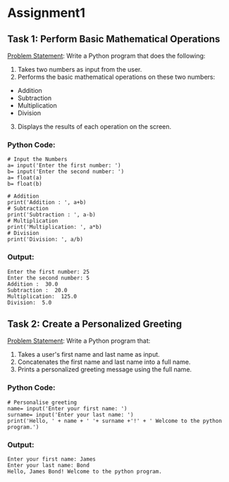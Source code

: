 # Assignment1
## Task 1: Perform Basic Mathematical Operations
<ins>Problem Statement</ins>: Write a Python program that does the following:
1.  Takes two numbers as input from the user.
2.  Performs the basic mathematical operations on these two numbers:
   - Addition
   - Subtraction
   - Multiplication
   - Division
3.  Displays the results of each operation on the screen.

### Python Code:
```
# Input the Numbers
a= input('Enter the first number: ')
b= input('Enter the second number: ')
a= float(a)
b= float(b)

# Addition
print('Addition : ', a+b)
# Subtraction
print('Subtraction : ', a-b)
# Multiplication
print('Multiplication: ', a*b)
# Division
print('Division: ', a/b)
```
### Output:
```
Enter the first number: 25
Enter the second number: 5
Addition :  30.0
Subtraction :  20.0
Multiplication:  125.0
Division:  5.0
```


## Task 2: Create a Personalized Greeting
<ins>Problem Statement</ins>: Write a Python program that:
1.  Takes a user's first name and last name as input.
2.  Concatenates the first name and last name into a full name.
3.  Prints a personalized greeting message using the full name.

### Python Code:
```
# Personalise greeting
name= input('Enter your first name: ')
surname= input('Enter your last name: ')
print('Hello, ' + name + ' '+ surname +'!' + ' Welcome to the python program.')
```

### Output:
```
Enter your first name: James
Enter your last name: Bond
Hello, James Bond! Welcome to the python program.
```


